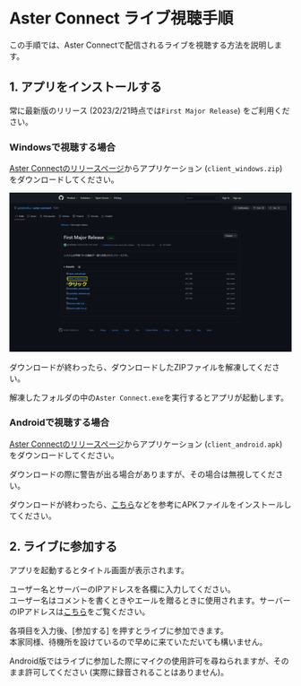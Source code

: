 # Aster Connect ライブ視聴手順

この手順では、Aster Connectで配信されるライブを視聴する方法を説明します。

## 1. アプリをインストールする

常に最新版のリリース (2023/2/21時点では`First Major Release`) をご利用ください。

### Windowsで視聴する場合

[Aster Connectのリリースページ](https://github.com/potetiniku/aster-connect/releases/tag/first-major-release)からアプリケーション (`client_windows.zip`) をダウンロードしてください。

![ダウンロードリンクの場所1](images/windows.png)

ダウンロードが終わったら、ダウンロードしたZIPファイルを解凍してください。

解凍したフォルダの中の`Aster Connect.exe`を実行するとアプリが起動します。

### Androidで視聴する場合

[Aster Connectのリリースページ](https://github.com/potetiniku/aster-connect/releases/tag/first-major-release)からアプリケーション (`client_android.apk`) をダウンロードしてください。

ダウンロードの際に警告が出る場合がありますが、その場合は無視してください。

ダウンロードが終わったら、[こちら](https://smartasw.com/archives/4011)などを参考にAPKファイルをインストールしてください。

## 2. ライブに参加する

アプリを起動するとタイトル画面が表示されます。

ユーザー名とサーバーのIPアドレスを各欄に入力してください。  
ユーザー名はコメントを書くときやエールを贈るときに使用されます。サーバーのIPアドレスは[こちら](https://gist.github.com/potetiniku/bf0d46237ea1c38c0ccb88775ab5c1f3)をご覧ください。

各項目を入力後、[参加する] を押すとライブに参加できます。  
本家同様、待機所を設けているので早めに来ていただいても構いません。

Android版ではライブに参加した際にマイクの使用許可を尋ねられますが、そのまま許可してください (実際に録音されることはありません)。